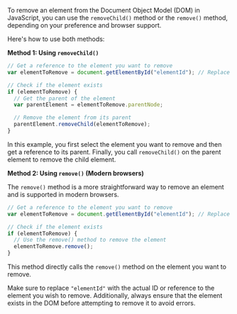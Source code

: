 To remove an element from the Document Object Model (DOM) in JavaScript, you can use the `removeChild()` method or the `remove()` method, depending on your preference and browser support.

Here's how to use both methods:

**Method 1: Using `removeChild()`**

```javascript
// Get a reference to the element you want to remove
var elementToRemove = document.getElementById("elementId"); // Replace "elementId" with the actual ID of the element you want to remove

// Check if the element exists
if (elementToRemove) {
  // Get the parent of the element
  var parentElement = elementToRemove.parentNode;

  // Remove the element from its parent
  parentElement.removeChild(elementToRemove);
}
```

In this example, you first select the element you want to remove and then get a reference to its parent. Finally, you call `removeChild()` on the parent element to remove the child element.

**Method 2: Using `remove()` (Modern browsers)**

The `remove()` method is a more straightforward way to remove an element and is supported in modern browsers.

```javascript
// Get a reference to the element you want to remove
var elementToRemove = document.getElementById("elementId"); // Replace "elementId" with the actual ID of the element you want to remove

// Check if the element exists
if (elementToRemove) {
  // Use the remove() method to remove the element
  elementToRemove.remove();
}
```

This method directly calls the `remove()` method on the element you want to remove.

Make sure to replace `"elementId"` with the actual ID or reference to the element you wish to remove. Additionally, always ensure that the element exists in the DOM before attempting to remove it to avoid errors.
